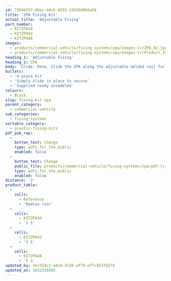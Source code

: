 ```yaml
---
id: 7304d357-88ec-4dc6-8555-15859d9b5a56
title: 'ZPA Fixing Kit'
actual_title: 'Adjustable Fixing'
part_number:
  - KITZPA34
  - KITZPA42
  - KITZPA48
images:
  - products/commercial-vehicle/fixing-systems/zpa/images-lr/ZPA_02.jpg
  - products/commercial-vehicle/fixing-systems/zpa/images-lr/Product_Image_776x776_(518x518_focus_area)ZPA_01.jpg
heading_1: 'Adjustable Fixing'
heading_2: ZPA
body: 'Slide. Done. Slide the ZPA along the adjustable welded rail for easy fitment. Suitable for all Jonesco fenders with pre-installed adjustable welded rails.'
bullets:
  - '4 piece kit'
  - 'Simply slide in place to secure'
  - 'Supplied ready assembled'
colours:
  - Black
slug: fixing-kit-zpa
parent_category:
  - commercial-vehicle
sub_categories:
  - fixing-systems
sortable_category:
  - plastic-fixing-kits
pdf_pub_rep:
  -
    button_text: Change
    type: pdfs_for_the_public
    enabled: false
  -
    button_text: Change
    public_file: products/commercial-vehicle/fixing-systems/zpa/pdf-lr/PIL-SAL-0016.pdf
    type: pdfs_for_the_public
    enabled: false
distance: '2'
product_table:
  -
    cells:
      - Reference
      - 'Radius (in)'
  -
    cells:
      - KITZPA34
      - '1 ⅜'
  -
    cells:
      - KITZPA42
      - '1 ¾'
  -
    cells:
      - KITZPA48
      - '1 ⅞'
updated_by: 3ec554c2-e8cb-4f28-af79-effcd537d274
updated_at: 1632310303
---
```

